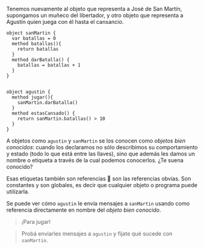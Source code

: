 Tenemos nuevamente al objeto que representa a José de San Martín, supongamos un muñeco del libertador, y otro objeto que representa a Agustín quien juega con él hasta el cansancio.


```wollok
object sanMartin {
  var batallas = 0
  method batallas(){ 
    return batallas 
  }
  method darBatalla() { 
    batallas = batallas + 1 
  }
}
  

object agustin {
  method jugar(){
    sanMartin.darBatalla() 
  }
  method estasCansado() {
    return sanMartin.batallas() > 10
  }
}
```

A objetos como `agustin` y `sanMartin` se los conocen como _objetos bien conocidos_: cuando los declaramos no sólo describimos su comportamiento y estado (todo lo que está entre las llaves), sino que además les damos un nombre o etiqueta a través de la cual podemos conocerlos. ¿Te suena conocido?

Esas etiquetas también son referencias :tada: son las referencias obvias. Son constantes y son globales, es decir que cualquier objeto o programa puede utilizarla. 

Se puede ver cómo `agustin` le envía mensajes a `sanMartin` usando como referencia directamente en nombre del _objeto bien conocido_.

> ¡Para jugar!

> Probá enviarles mensajes a `agustin` y fijate qué sucede con `sanMartin`. 
